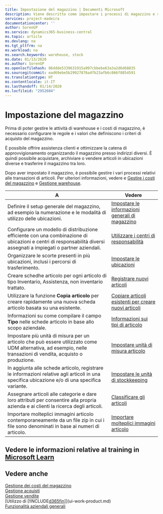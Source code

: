 ```yaml
---
title: Impostazione del magazzino | Documenti Microsoft
description: Viene descritto come impostare i processi di magazzino e stock, inclusi i percorsi di trasferimento e le ubicazioni, come le warehouse.
services: project-madeira
documentationcenter: ''
author: SorenGP
ms.service: dynamics365-business-central
ms.topic: article
ms.devlang: na
ms.tgt_pltfrm: na
ms.workload: na
ms.search.keywords: warehouse, stock
ms.date: 01/13/2020
ms.author: SorenGP
ms.openlocfilehash: 86ddde5339631915a997cbbebe63a3a2d6d68835
ms.sourcegitcommit: ead69ebe5b29927876a4fb23afb6c066f8854591
ms.translationtype: HT
ms.contentlocale: it-IT
ms.lasthandoff: 01/14/2020
ms.locfileid: "2952604"
---
```

# <a name="setting-up-inventory"></a>Impostazione del magazzino
Prima di poter gestire le attività di warehouse e i costi di magazzino, è necessario configurare le regole e i valori che definiscono i criteri di acquisto del magazzino.

È possibile offrire assistenza clienti e ottimizzare la catena di approvvigionamento organizzando il magazzino presso indirizzi diversi. È quindi possibile acquistare, archiviare o vendere articoli in ubicazioni diverse e trasferire il magazzino tra loro.

Dopo aver impostato il magazzino, è possibile gestire i vari processi relativi alle transazioni di articoli. Per ulteriori informazioni, vedere e [Gestire i costi del magazzino](inventory-manage-inventory.md) e [Gestione warehouse](warehouse-manage-warehouse.md).

| A | Vedere |
| --- | --- |
| Definire il setup generale del magazzino, ad esempio la numerazione e le modalità di utilizzo delle ubicazioni. |[Impostare le informazioni generali di magazzino](inventory-how-setup-general.md) |
|Configurare un modello di distribuzione efficiente con una combinazione di ubicazioni e centri di responsabilità diversi assegnati a impiegati o partner aziendali.|[Utilizzare i centri di responsabilità](inventory-responsibility-centers.md)|
| Organizzare le scorte presenti in più ubicazioni, inclusi i percorsi di trasferimento. |[Impostare le ubicazioni](inventory-how-register-new-items.md) |
| Creare schedhe articolo per ogni articolo di tipo Inventario, Assistenza, non inventario trattato. |[Registrare nuovi articoli](inventory-how-register-new-items.md) |
|Utilizzare la funzione **Copia articolo** per creare rapidamente una nuova scheda articolo basata su una esistente.|[Copiare articoli esistenti per creare nuovi articoli](inventory-how-copy-items.md)|
|Informazioni su come compilare il campo **Tipo** nelle schede articolo in base allo scopo aziendale.|[Informazioni sui tipi di articolo](inventory-about-item-types.md)|
|Impostare più unità di misura per un articolo che può essere utilizzato come UDM alternativa, ad esempio, nelle transazioni di vendita, acquisto o produzione.|[Impostare unità di misura articolo](inventory-how-setup-units-of-measure.md)|
|In aggiunta alle schede articolo, registrare le informazioni relative agli articoli in una specifica ubicazione e/o di una specifica variante.|[Impostare le unità di stockkeeping](inventory-how-to-set-up-stockkeeping-units.md)|
| Assegnare articoli alle categorie e dare loro attributi per consentire alla propria azienda e ai clienti la ricerca degli articoli. |[Classificare gli articoli](inventory-how-categorize-items.md) |
|Importare molteplici immagini articolo contemporaneamente da un file zip in cui i file sono denominati in base ai numeri di articolo.|[Importare molteplici immagini articolo](inventory-how-import-item-pictures.md)|

## <a name="see-related-training-at-microsoft-learnlearnmodulestrade-get-started-dynamics-365-business-central"></a>Vedere le informazioni relative al training in [Microsoft Learn](/learn/modules/trade-get-started-dynamics-365-business-central/)

## <a name="see-also"></a>Vedere anche
[Gestione dei costi del magazzino](inventory-manage-inventory.md)  
[Gestione acquisti](purchasing-manage-purchasing.md)  
[Gestione vendite](sales-manage-sales.md)    
[Utilizzo di [!INCLUDE[d365fin](includes/d365fin_md.md)]](ui-work-product.md)  
[Funzionalità aziendali generali](ui-across-business-areas.md)
